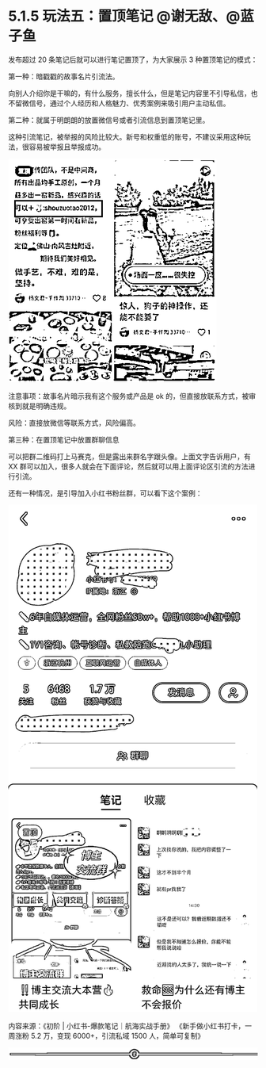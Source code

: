# 5.1.5 玩法五：置顶笔记 @谢无敌、@蓝子鱼

发布超过 20 条笔记后就可以进行笔记置顶了，为大家展示 3 种置顶笔记的模式：

第一种：暗戳戳的故事名片引流法。

向别人介绍你是干嘛的，有什么服务，擅长什么，但是笔记内容里不引导私信，也不留微信号，通过个人经历和人格魅力、优秀案例来吸引用户主动私信。

第二种：就属于明朗朗的放置微信号或者引流信息到置顶笔记里。

这种引流笔记，被举报的风险比较大。新号和权重低的账号，不建议采用这种玩法，很容易被举报且举报成功。

![](img/8ee8ebcfb506271e1e2a0fa02ba3be8f.png)

注意事项：故事名片暗示我有这个服务或产品是 ok 的，但直接放联系方式，被审核到就是明确违规。

风险：直接放微信等联系方式，风险偏高。

第三种：在置顶笔记中放置群聊信息

可以把群二维码打上马赛克，但是露出来群名字跟头像。上面文字告诉用户，有 XX 群可以加入，很多人就会在下面评论，然后就可以用上面评论区引流的方法进行引流。

还有一种情况，是引导加入小红书粉丝群，可以看下这个案例：

![](img/d2be7ecb7ad66832ae7e4b860286133a.png)

内容来源：《初阶 | 小红书-爆款笔记｜航海实战手册》 《新手做小红书打卡，一周涨粉 5.2 万，变现 6000+，引流私域 1500 人，简单可复制》

![](img/fb91ee241585f33667363a0f754604fc.png)
